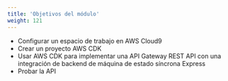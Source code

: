 ```yaml
---
title: 'Objetivos del módulo'
weight: 121
---
```


- Configurar un espacio de trabajo en AWS Cloud9
- Crear un proyecto AWS CDK
- Usar AWS CDK para implementar una API Gateway REST API con una integración de backend de máquina de estado síncrona Express
- Probar la API
